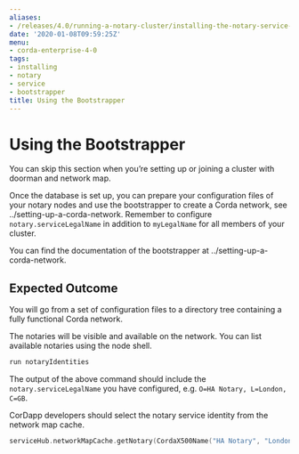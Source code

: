 ```yaml
---
aliases:
- /releases/4.0/running-a-notary-cluster/installing-the-notary-service-bootstrapper.html
date: '2020-01-08T09:59:25Z'
menu:
- corda-enterprise-4-0
tags:
- installing
- notary
- service
- bootstrapper
title: Using the Bootstrapper
---
```



# Using the Bootstrapper

You can skip this section when you’re setting up or joining a cluster with
doorman and network map.

Once the database is set up, you can prepare your configuration files of your notary
nodes and use the bootstrapper to create a Corda network, see
../setting-up-a-corda-network. Remember to configure
`notary.serviceLegalName` in addition to `myLegalName` for all members of
your cluster.

You can find the documentation of the bootstrapper at ../setting-up-a-corda-network.


## Expected Outcome

You will go from a set of configuration files to a directory tree containing a fully functional Corda network.

The notaries will be visible and available on the network. You can list available notaries using the node shell.

```sh
run notaryIdentities
```

The output of the above command should include the `notary.serviceLegalName`
you have configured, e.g. `O=HA Notary, L=London, C=GB`.

CorDapp developers should select the notary service identity from the network map cache.

```kotlin
serviceHub.networkMapCache.getNotary(CordaX500Name("HA Notary", "London", "GB"))
```

